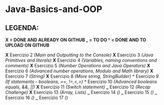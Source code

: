# Java-Basics-and-OOP


## LEGENDA:

**X = DONE AND ALREADY ON GITHUB           _ = TO DO              ^ = DONE AND TO UPLOAD ON GITHUB**


**X**   Esercizio 2     *(Main and Outputting to the Console)*
**X**   Esercizio 3     *(Java Primitives and literals)*
**X**   Esercizio 4     *(Variables, naming conventions and comments)*
**X**   Esercizio 5     *(Number Operations and Java Operators)*
**X**   Esercizio 6     *(Advanced number operations, Modulo and Math library)*
**X**   Esercizio 7     *(String)*
**X**   Esercizio 8     *(More string, StringBuilder)*
**^**   Esercizio 9     *(If statements - booleans, ==, !=,<,>)*
**^**   Esercizio 10    *(Advanced booleans equals, &&, ||)*
**X**   Esercizio 11    *(Switch statement)*
**_**   Esercizio 12    *(Recap Challenge)*
**X**   Esercizio 13    *(Array, Lists)*
**_**   Esercizio 14    *()*
**_**  Esercizio 15     *()*
**_**   Esercizio 16    *()*
**_**   Esercizio 17    *()*